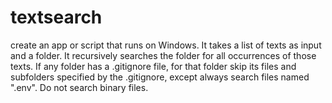 # textsearch
create an app or script that runs on Windows.  It takes a list of texts as input and a folder.  It recursively searches the folder for all occurrences of those texts.  If any folder has a .gitignore file, for that folder skip its files and subfolders specified by the .gitignore, except always search files named ".env".  Do not search binary files.
